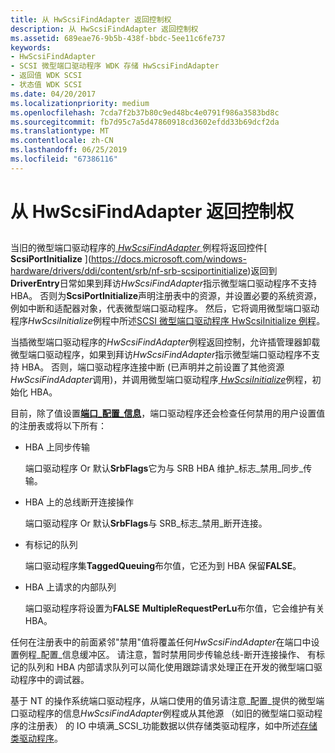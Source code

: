 ```yaml
---
title: 从 HwScsiFindAdapter 返回控制权
description: 从 HwScsiFindAdapter 返回控制权
ms.assetid: 689eae76-9b5b-438f-bbdc-5ee11c6fe737
keywords:
- HwScsiFindAdapter
- SCSI 微型端口驱动程序 WDK 存储 HwScsiFindAdapter
- 返回值 WDK SCSI
- 状态值 WDK SCSI
ms.date: 04/20/2017
ms.localizationpriority: medium
ms.openlocfilehash: 7cda7f2b37b80c9ed48bc4e0791f986a3583bd8c
ms.sourcegitcommit: fb7d95c7a5d47860918cd3602efdd33b69dcf2da
ms.translationtype: MT
ms.contentlocale: zh-CN
ms.lasthandoff: 06/25/2019
ms.locfileid: "67386116"
---
```

# <a name="returning-control-from-hwscsifindadapter"></a>从 HwScsiFindAdapter 返回控制权


## <span id="ddk_returning_control_from_hwscsifindadapter_kg"></span><span id="DDK_RETURNING_CONTROL_FROM_HWSCSIFINDADAPTER_KG"></span>


当旧的微型端口驱动程序的[ *HwScsiFindAdapter* ](https://docs.microsoft.com/previous-versions/windows/hardware/drivers/ff557300(v=vs.85))例程将返回控件[ **ScsiPortInitialize** ](https://docs.microsoft.com/windows-hardware/drivers/ddi/content/srb/nf-srb-scsiportinitialize)返回到**DriverEntry**日常如果到拜访*HwScsiFindAdapter*指示微型端口驱动程序不支持 HBA。 否则为**ScsiPortInitialize**声明注册表中的资源，并设置必要的系统资源，例如中断和适配器对象，代表微型端口驱动程序。 然后，它将调用微型端口驱动程序*HwScsiInitialize*例程中所述[SCSI 微型端口驱动程序 HwScsiInitialize 例程](scsi-miniport-driver-s-hwscsiinitialize-routine.md)。

当插微型端口驱动程序的*HwScsiFindAdapter*例程返回控制，允许插管理器卸载微型端口驱动程序，如果到拜访*HwScsiFindAdapter*指示微型端口驱动程序不支持 HBA。 否则，端口驱动程序连接中断 (已声明并之前设置了其他资源*HwScsiFindAdapter*调用)，并调用微型端口驱动程序[ *HwScsiInitialize*](https://docs.microsoft.com/previous-versions/windows/hardware/drivers/ff557302(v=vs.85))例程，初始化 HBA。

目前，除了值设置[**端口\_配置\_信息**](https://docs.microsoft.com/windows-hardware/drivers/ddi/content/srb/ns-srb-_port_configuration_information)，端口驱动程序还会检查任何禁用的用户设置值的注册表或将以下所有：

-   HBA 上同步传输

    端口驱动程序 Or 默认**SrbFlags**它为与 SRB HBA 维护\_标志\_禁用\_同步\_传输。

-   HBA 上的总线断开连接操作

    端口驱动程序 Or 默认**SrbFlags**与 SRB\_标志\_禁用\_断开连接。

-   有标记的队列

    端口驱动程序集**TaggedQueuing**布尔值，它还为到 HBA 保留**FALSE**。

-   HBA 上请求的内部队列

    端口驱动程序将设置为**FALSE** **MultipleRequestPerLu**布尔值，它会维护有关 HBA。

任何在注册表中的前面紧邻"禁用"值将覆盖任何*HwScsiFindAdapter*在端口中设置例程\_配置\_信息缓冲区。 请注意，暂时禁用同步传输总线-断开连接操作、 有标记的队列和 HBA 内部请求队列可以简化使用跟踪请求处理正在开发的微型端口驱动程序中的调试器。

基于 NT 的操作系统端口驱动程序，从端口使用的值另请注意\_配置\_提供的微型端口驱动程序的信息*HwScsiFindAdapter*例程或从其他源 （如旧的微型端口驱动程序的注册表） 的 IO 中填满\_SCSI\_功能数据以供存储类驱动程序，如中所述[存储类驱动程序](storage-class-drivers.md)。

 

 




